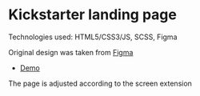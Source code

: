 # Kickstarter landing page
Technologies used: HTML5/CSS3/JS, SCSS, Figma

Original design was taken from [Figma](https://www.figma.com/file/Ujp7bCFuvuJlkn8TSbQPSZ/%E2%84%9611-(kickstarter)?node-id=0%3A1)
- [Demo](https://andriinychaiuk.github.io/Kickstarter/)

The page is adjusted according to the screen extension
